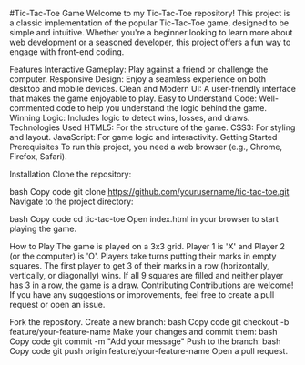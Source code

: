 #Tic-Tac-Toe Game
Welcome to my Tic-Tac-Toe repository! This project is a classic implementation of the popular Tic-Tac-Toe game, designed to be simple and intuitive. Whether you're a beginner looking to learn more about web development or a seasoned developer, this project offers a fun way to engage with front-end coding.

Features
Interactive Gameplay: Play against a friend or challenge the computer.
Responsive Design: Enjoy a seamless experience on both desktop and mobile devices.
Clean and Modern UI: A user-friendly interface that makes the game enjoyable to play.
Easy to Understand Code: Well-commented code to help you understand the logic behind the game.
Winning Logic: Includes logic to detect wins, losses, and draws.
Technologies Used
HTML5: For the structure of the game.
CSS3: For styling and layout.
JavaScript: For game logic and interactivity.
Getting Started
Prerequisites
To run this project, you need a web browser (e.g., Chrome, Firefox, Safari).

Installation
Clone the repository:

bash
Copy code
git clone https://github.com/yourusername/tic-tac-toe.git
Navigate to the project directory:

bash
Copy code
cd tic-tac-toe
Open index.html in your browser to start playing the game.

How to Play
The game is played on a 3x3 grid.
Player 1 is 'X' and Player 2 (or the computer) is 'O'.
Players take turns putting their marks in empty squares.
The first player to get 3 of their marks in a row (horizontally, vertically, or diagonally) wins.
If all 9 squares are filled and neither player has 3 in a row, the game is a draw.
Contributing
Contributions are welcome! If you have any suggestions or improvements, feel free to create a pull request or open an issue.

Fork the repository.
Create a new branch:
bash
Copy code
git checkout -b feature/your-feature-name
Make your changes and commit them:
bash
Copy code
git commit -m "Add your message"
Push to the branch:
bash
Copy code
git push origin feature/your-feature-name
Open a pull request.
